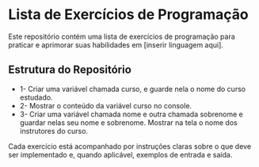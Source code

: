 # Lista de Exercícios de Programação

Este repositório contém uma lista de exercícios de programação para praticar e aprimorar suas habilidades em [inserir linguagem aqui].

## Estrutura do Repositório

- 1- Criar uma variável chamada curso, e guarde nela o nome do curso estudado.
- 2- Mostrar o conteúdo da variável curso no console.
- 3- Criar uma variável chamada nome e outra chamada sobrenome e guardar nelas seu nome e sobrenome.
    Mostrar na tela o nome dos instrutores do curso.

Cada exercício está acompanhado por instruções claras sobre o que deve ser implementado e, quando aplicável, exemplos de entrada e saída.
